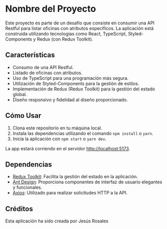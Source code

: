 # Nombre del Proyecto

Este proyecto es parte de un desafío que consiste en consumir una API Restful para listar oficinas con atributos específicos. La aplicación está construida utilizando tecnologías como React, TypeScript, Styled-Components y Redux (con Redux Toolkit).

## Características

- Consumo de una API Restful.
- Listado de oficinas con atributos.
- Uso de TypeScript para una programación más segura.
- Utilización de Styled-Components para la gestión de estilos.
- Implementación de Redux (Redux Toolkit) para la gestión del estado global.
- Diseño responsivo y fidelidad al diseño proporcionado.

## Cómo Usar

1. Clona este repositorio en tu máquina local.
2. Instala las dependencias utilizando el comando `npm install` o `yarn`.
3. Inicia la aplicación con `npm start` o `yarn dev`.

La app estará corriendo en el servidor [http://localhost:5173](http://localhost:5173/).

## Dependencias

- [Redux Toolkit](https://redux-toolkit.js.org/): Facilita la gestión del estado en la aplicación.
- [Ant Design](https://ant.design/): Proporciona componentes de interfaz de usuario elegantes y funcionales.
- [Axios](https://axios-http.com/): Utilizado para realizar solicitudes HTTP a la API.

## Créditos

Esta aplicación ha sido creada por Jesús Rosales


